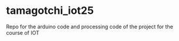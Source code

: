 # tamagotchi_iot25
Repo for the arduino code and processing code of the project for the course of IOT
